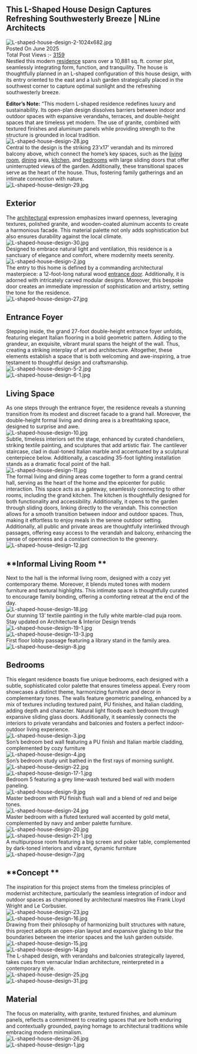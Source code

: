 ## **This L-Shaped House Design Captures Refreshing Southwesterly Breeze | NLine Architects**  
  
  
![L-shaped-house-design-2-1024x682.jpg](Attachments/L-shaped-house-design-2-1024x682.jpg)  
Posted On June 2025  
Total Post Views :- <ins>3159</ins>  
Nestled this modern [residence](https://thearchitectsdiary.com/?s=+residence) spans over a 10,881 sq. ft. corner plot, seamlessly integrating form, function, and tranquility. The house is thoughtfully planned in an L-shaped configuration of this house design, with its entry oriented to the east and a lush garden strategically placed in the southwest corner to capture optimal sunlight and the refreshing southwesterly breeze.  
  
**Editor’s Note:** “This modern L-shaped residence redefines luxury and sustainability. Its open-plan design dissolves barriers between indoor and outdoor spaces with expansive verandahs, terraces, and double-height spaces that are timeless yet modern. The use of granite, combined with textured finishes and aluminum panels while providing strength to the structure is grounded in local tradition.  
![L-shaped-house-design-28.jpg](Attachments/L-shaped-house-design-28.jpg)  
Central to the design is the striking 23’x17’ verandah and its mirrored balcony above, which connect the home’s key spaces, such as the [living room](https://thearchitectsdiary.com/?s=+living+room+), [dining](https://thearchitectsdiary.com/?s=+DINING) area, [kitchen](https://thearchitectsdiary.com/?s=+kitchen), and [bedrooms](https://thearchitectsdiary.com/?s=+bedroom) with large sliding doors that offer uninterrupted views of the garden. Additionally, these transitional spaces serve as the heart of the house. Thus, fostering family gatherings and an intimate connection with nature.   
![L-shaped-house-design-29.jpg](Attachments/L-shaped-house-design-29.jpg)  
## **Exterior**  
The [architectural](https://thearchitectsdiary.com/category/architecture/) expression emphasizes inward openness, leveraging textures, polished granite, and wooden-coated aluminum accents to create a harmonious facade. This material palette not only adds sophistication but also ensures durability against the local climate.  
![L-shaped-house-design-30.jpg](Attachments/L-shaped-house-design-30.jpg)  
Designed to embrace natural light and ventilation, this residence is a sanctuary of elegance and comfort, where modernity meets serenity.  
![L-shaped-house-design-2.jpg](Attachments/L-shaped-house-design-2.jpg)  
The entry to this home is defined by a commanding architectural masterpiece: a 12-foot-long natural wood [entrance door](https://thearchitectsdiary.com/?s=+entrance+door). Additionally, it is adorned with intricately carved modular designs. Moreover, this bespoke door creates an immediate impression of sophistication and artistry, setting the tone for the residence.  
![L-shaped-house-design-27.jpg](Attachments/L-shaped-house-design-27.jpg)  
## **Entrance Foyer**  
Stepping inside, the grand 27-foot double-height entrance foyer unfolds, featuring elegant Italian flooring in a bold geometric pattern. Adding to the grandeur, an exquisite, vibrant mural spans the height of the wall. Thus, creating a striking interplay of art and architecture. Altogether, these elements establish a space that is both welcoming and awe-inspiring, a true testament to thoughtful design and craftsmanship.  
![L-shaped-house-design-5-2.jpg](Attachments/L-shaped-house-design-5-2.jpg)  
![L-shaped-house-design-6-1.jpg](Attachments/L-shaped-house-design-6-1.jpg)  
## **Living Space**  
As one steps through the entrance foyer, the residence reveals a stunning transition from its modest and discreet facade to a grand hall. Moreover, the double-height formal living and dining area is a breathtaking space, designed to surprise and awe.  
![L-shaped-house-design-10.jpg](Attachments/L-shaped-house-design-10.jpg)  
Subtle, timeless interiors set the stage, enhanced by curated chandeliers, striking textile painting, and sculptures that add artistic flair. The cantilever staircase, clad in dual-toned Italian marble and accentuated by a sculptural centerpiece below. Additionally, a cascading 35-foot lighting installation stands as a dramatic focal point of the hall.  
![L-shaped-house-design-11.jpg](Attachments/L-shaped-house-design-11.jpg)  
The formal living and dining areas come together to form a grand central hall, serving as the heart of the home and the epicenter for public interaction. This space acts as a gateway, seamlessly connecting to other rooms, including the grand kitchen. The kitchen is thoughtfully designed for both functionality and accessibility. Additionally, it opens to the garden through sliding doors, linking directly to the verandah. This connection allows for a smooth transition between indoor and outdoor spaces. Thus, making it effortless to enjoy meals in the serene outdoor setting. Additionally, all public and private areas are thoughtfully interlinked through passages, offering easy access to the verandah and balcony, enhancing the sense of openness and a constant connection to the greenery.  
![L-shaped-house-design-12.jpg](Attachments/L-shaped-house-design-12.jpg)  
## **Informal Living Room **  
Next to the hall is the informal living room, designed with a cozy yet contemporary theme. Moreover, it blends muted tones with modern furniture and textural highlights. This intimate space is thoughtfully curated to encourage family bonding, offering a comforting retreat at the end of the day.  
![L-shaped-house-design-18.jpg](Attachments/L-shaped-house-design-18.jpg)  
Our stunning 13’ textile painting in the fully white marble-clad puja room.  
Stay updated on Architecture & Interior Design trends   
![L-shaped-house-design-19-1.jpg](Attachments/L-shaped-house-design-19-1.jpg)  
![L-shaped-house-design-13-3.jpg](Attachments/L-shaped-house-design-13-3.jpg)  
First floor lobby passage featuring a library stand in the family area.  
![L-shaped-house-design-8.jpg](Attachments/L-shaped-house-design-8.jpg)  
## **Bedrooms**  
This elegant residence boasts five unique bedrooms, each designed with a subtle, sophisticated color palette that ensures timeless appeal. Every room showcases a distinct theme, harmonizing furniture and decor in complementary tones. The walls feature geometric paneling, enhanced by a mix of textures including textured paint, PU finishes, and Italian cladding, adding depth and character. Natural light floods each bedroom through expansive sliding glass doors. Additionally, it seamlessly connects the interiors to private verandahs and balconies and fosters a perfect indoor-outdoor living experience.  
![L-shaped-house-design-3.jpg](Attachments/L-shaped-house-design-3.jpg)  
Son’s bedroom bed wall featuring a PU finish and Italian marble cladding, complemented by cozy furniture  
![L-shaped-house-design-4.jpg](Attachments/L-shaped-house-design-4.jpg)  
Son’s bedroom study unit bathed in the first rays of morning sunlight.  
![L-shaped-house-design-22.jpg](Attachments/L-shaped-house-design-22.jpg)  
![L-shaped-house-design-17-1.jpg](Attachments/L-shaped-house-design-17-1.jpg)  
Bedroom 5 featuring a grey lime-wash textured bed wall with modern paneling.  
![L-shaped-house-design-9.jpg](Attachments/L-shaped-house-design-9.jpg)  
Master bedroom with PU finish flush wall and a blend of red and beige tones.  
![L-shaped-house-design-24.jpg](Attachments/L-shaped-house-design-24.jpg)  
Master bedroom with a fluted textured wall accented by gold metal, complemented by navy and amber palette furniture.  
![L-shaped-house-design-20.jpg](Attachments/L-shaped-house-design-20.jpg)  
![L-shaped-house-design-21-1.jpg](Attachments/L-shaped-house-design-21-1.jpg)  
A multipurpose room featuring a big screen and poker table, complemented by dark-toned interiors and vibrant, dynamic furniture  
![L-shaped-house-design-7.jpg](Attachments/L-shaped-house-design-7.jpg)  
## **Concept **  
The inspiration for this project stems from the timeless principles of modernist architecture, particularly the seamless integration of indoor and outdoor spaces as championed by architectural maestros like Frank Lloyd Wright and Le Corbusier.   
![L-shaped-house-design-23.jpg](Attachments/L-shaped-house-design-23.jpg)  
![L-shaped-house-design-16.jpg](Attachments/L-shaped-house-design-16.jpg)  
Drawing from their philosophy of harmonizing built structures with nature, this project adopts an open-plan layout and expansive glazing to blur the boundaries between the interior spaces and the lush garden outside.   
![L-shaped-house-design-15.jpg](Attachments/L-shaped-house-design-15.jpg)  
![L-shaped-house-design-14.jpg](Attachments/L-shaped-house-design-14.jpg)  
The L-shaped design, with verandahs and balconies strategically layered, takes cues from vernacular Indian architecture, reinterpreted in a contemporary style.   
![L-shaped-house-design-25.jpg](Attachments/L-shaped-house-design-25.jpg)  
![L-shaped-house-design-31.jpg](Attachments/L-shaped-house-design-31.jpg)  
## **Material**  
The focus on materiality, with granite, textured finishes, and aluminum panels, reflects a commitment to creating spaces that are both enduring and contextually grounded, paying homage to architectural traditions while embracing modern minimalism.  
![L-shaped-house-design-26.jpg](Attachments/L-shaped-house-design-26.jpg)  
![L-shaped-house-design-1.jpg](Attachments/L-shaped-house-design-1.jpg)  
  
  
